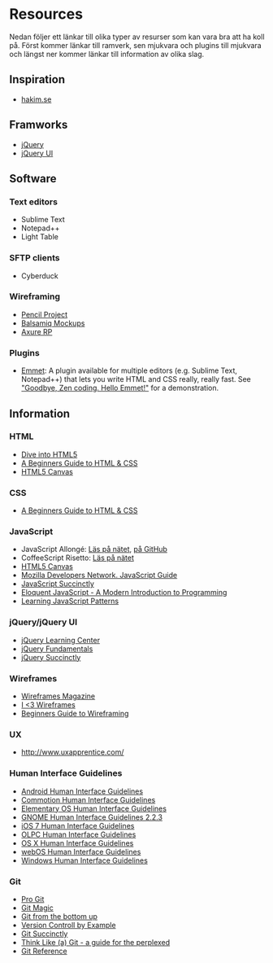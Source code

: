 # Resources

Nedan följer ett länkar till olika typer av resurser som kan vara bra att ha koll på. Först kommer länkar till ramverk, sen mjukvara och plugins till mjukvara och längst ner kommer länkar till information av olika slag.

## Inspiration

* [hakim.se](http://hakim.se/)

## Framworks

* [jQuery](jquery.com)
* [jQuery UI](http://jqueryui.com/)

## Software

### Text editors
* Sublime Text
* Notepad++
* Light Table

### SFTP clients
* Cyberduck

### Wireframing

* [Pencil Project](http://pencil.evolus.vn/)
* [Balsamiq Mockups](http://www.balsamiq.com)
* [Axure RP](http://www.axure.com)

### Plugins

* [Emmet](http://emmet.io/): A plugin available for multiple editors (e.g. Sublime Text, Notepad++) that lets you write HTML and CSS really, really fast. See ["Goodbye, Zen coding. Hello Emmet!"](http://coding.smashingmagazine.com/2013/03/26/goodbye-zen-coding-hello-emmet/) for a demonstration.

## Information

### HTML

* [Dive into HTML5](http://diveintohtml5.info/)
* [A Beginners Guide to HTML & CSS](http://learn.shayhowe.com/html-css/)
* [HTML5 Canvas](http://chimera.labs.oreilly.com/books/1234000001654/index.html)

### CSS
* [A Beginners Guide to HTML & CSS](http://learn.shayhowe.com/html-css/)

### JavaScript

* JavaScript Allongé: [Läs på nätet](https://leanpub.com/javascript-allonge/read), [på GitHub](https://github.com/raganwald/javascript-allonge)
* CoffeeScript Risetto: [Läs på nätet](https://leanpub.com/coffeescript-ristretto/read)
* [HTML5 Canvas](http://chimera.labs.oreilly.com/books/1234000001654/index.html)
* [Mozilla Developers Network. JavaScript Guide](https://developer.mozilla.org/en-US/docs/Web/JavaScript/Guide?redirectlocale=en-US&redirectslug=JavaScript%2FGuide)
* [JavaScript Succinctly](http://www.syncfusion.com/resources/techportal/ebooks/javascript)
* [Eloquent JavaScript - A Modern Introduction to Programming](http://eloquentjavascript.net/)
* [Learning JavaScript Patterns](http://www.addyosmani.com/resources/essentialjsdesignpatterns/book/)

### jQuery/jQuery UI

* [jQuery Learning Center](http://learn.jquery.com/)
* [jQuery Fundamentals](http://jqfundamentals.com/)
* [jQuery Succinctly](http://www.syncfusion.com/resources/techportal/ebooks/jquery)

### Wireframes

* [Wireframes Magazine](http://wireframes.linowski.ca/)
* [I <3 Wireframes](http://wireframes.tumblr.com/)
* [Beginners Guide to Wireframing](http://webdesign.tutsplus.com/tutorials/workflow-tutorials/a-beginners-guide-to-wireframing/)

### UX
* http://www.uxapprentice.com/

### Human Interface Guidelines

* [Android Human Interface Guidelines](http://developer.android.com/design/index.html)
* [Commotion Human Interface Guidelines](https://commotionwireless.net/developer/hig/introduction)
* [Elementary OS Human Interface Guidelines](http://elementaryos.org/docs/human-interface-guidelines)
* [GNOME Human Interface Guidelines 2.2.3](https://developer.gnome.org/hig-book/)
* [iOS 7 Human Interface Guidelines](https://developer.apple.com/library/ios/documentation/UserExperience/Conceptual/MobileHIG/index.html)
* [OLPC Human Interface Guidelines](http://wiki.laptop.org/go/OLPC_Human_Interface_Guidelines)
* [OS X Human Interface Guidelines](https://developer.apple.com/library/mac/documentation/userexperience/Conceptual/AppleHIGuidelines/Intro/Intro.html)
* [webOS Human Interface Guidelines](https://developer.palm.com/content/api/design/mojo/hi-guidelines.html)
* [Windows Human Interface Guidelines](http://msdn.microsoft.com/library/windows/desktop/aa511440)

### Git

* [Pro Git](http://git-scm.com/book)
* [Git Magic](http://www-cs-students.stanford.edu/~blynn/gitmagic/index.html)
* [Git from the bottom up](http://ftp.newartisans.com/pub/git.from.bottom.up.pdf)
* [Version Controll by Example](http://www.ericsink.com/vcbe/)
* [Git Succinctly](http://www.syncfusion.com/resources/techportal/ebooks/git)
* [Think Like (a) Git - a guide for the perplexed](http://think-like-a-git.net/)
* [Git Reference](http://gitref.org/)
